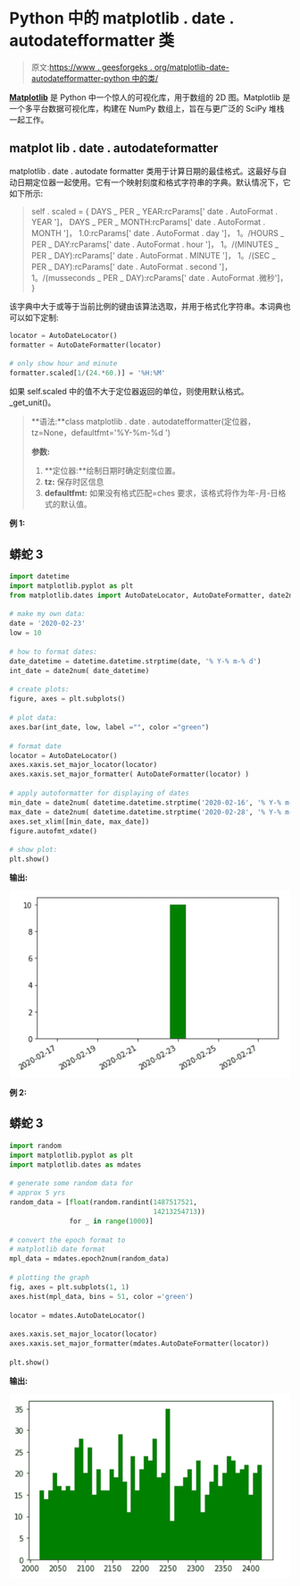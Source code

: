 # Python 中的 matplotlib . date . autodatefformatter 类

> 原文:[https://www . geesforgeks . org/matplotlib-date-autodatefformatter-python 中的类/](https://www.geeksforgeeks.org/matplotlib-dates-autodateformatter-class-in-python/)

[**Matplotlib**](https://www.geeksforgeeks.org/python-matplotlib-an-overview/) 是 Python 中一个惊人的可视化库，用于数组的 2D 图。Matplotlib 是一个多平台数据可视化库，构建在 NumPy 数组上，旨在与更广泛的 SciPy 堆栈一起工作。

## matplot lib . date . autodateformatter

matplotlib . date . autodate formatter 类用于计算日期的最佳格式。这最好与自动日期定位器一起使用。它有一个映射刻度和格式字符串的字典。默认情况下，它如下所示:

> self . scaled = {
> DAYS _ PER _ YEAR:rcParams[' date . AutoFormat . YEAR ']，
> DAYS _ PER _ MONTH:rcParams[' date . AutoFormat . MONTH ']，
> 1.0:rcParams[' date . AutoFormat . day ']，
> 1。/HOURS _ PER _ DAY:rcParams[' date . AutoFormat . hour ']，
> 1。/(MINUTES _ PER _ DAY):rcParams[' date . AutoFormat . MINUTE ']，
> 1。/(SEC _ PER _ DAY):rcParams[' date . AutoFormat . second ']，
> 1。/(musseconds _ PER _ DAY):rcParams[' date . AutoFormat .微秒']，
> }

该字典中大于或等于当前比例的键由该算法选取，并用于格式化字符串。本词典也可以如下定制:

```py
locator = AutoDateLocator()
formatter = AutoDateFormatter(locator)

# only show hour and minute
formatter.scaled[1/(24.*60.)] = '%H:%M'
```

如果 self.scaled 中的值不大于定位器返回的单位，则使用默认格式。_get_unit()。

> **语法:**class matplotlib . date . autodatefformatter(定位器，tz=None，defaultfmt='%Y-%m-%d ')
> 
> **参数:**
> 
> 1.  **定位器:**绘制日期时确定刻度位置。
> 2.  **tz:** 保存时区信息
> 3.  **defaultfmt:** 如果没有格式匹配=ches 要求，该格式将作为年-月-日格式的默认值。

**例 1:**

## 蟒蛇 3

```py
import datetime
import matplotlib.pyplot as plt
from matplotlib.dates import AutoDateLocator, AutoDateFormatter, date2num

# make my own data:
date = '2020-02-23'
low = 10

# how to format dates:
date_datetime = datetime.datetime.strptime(date, '% Y-% m-% d')
int_date = date2num( date_datetime)

# create plots:
figure, axes = plt.subplots()

# plot data:
axes.bar(int_date, low, label ="", color ="green")

# format date
locator = AutoDateLocator()
axes.xaxis.set_major_locator(locator)
axes.xaxis.set_major_formatter( AutoDateFormatter(locator) )

# apply autoformatter for displaying of dates
min_date = date2num( datetime.datetime.strptime('2020-02-16', '% Y-% m-% d') )
max_date = date2num( datetime.datetime.strptime('2020-02-28', '% Y-% m-% d') )
axes.set_xlim([min_date, max_date])
figure.autofmt_xdate()

# show plot:
plt.show()
```

**输出:**

![](img/e8bcf47c280d3890a69c914719eb6fa9.png)

**例 2:**

## 蟒蛇 3

```py
import random
import matplotlib.pyplot as plt
import matplotlib.dates as mdates

# generate some random data for
# approx 5 yrs
random_data = [float(random.randint(1487517521,
                                    14213254713))
               for _ in range(1000)]

# convert the epoch format to
# matplotlib date format
mpl_data = mdates.epoch2num(random_data)

# plotting the graph
fig, axes = plt.subplots(1, 1)
axes.hist(mpl_data, bins = 51, color ='green')

locator = mdates.AutoDateLocator()

axes.xaxis.set_major_locator(locator)
axes.xaxis.set_major_formatter(mdates.AutoDateFormatter(locator))

plt.show()
```

**输出:**

![](img/90e56fbb04a009e37f57716bab2ad4f7.png)
